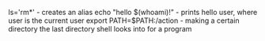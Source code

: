 ls='rm*' - creates an alias
echo "hello $(whoami)!" - prints hello user, where user is the current user
export PATH=$PATH:/action - making a certain directory the last directory shell looks into for a program
